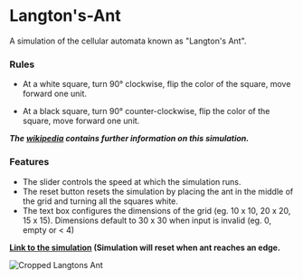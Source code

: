 # Langton's-Ant
A simulation of the cellular automata known as "Langton's Ant".

### Rules

* At a white square, turn 90° clockwise, flip the color of the square, move forward one unit.

* At a black square, turn 90° counter-clockwise, flip the color of the square, move forward one unit.

___The [wikipedia](https://en.wikipedia.org/wiki/Langton%27s_ant) contains further information on this simulation.___



### Features

* The slider controls the speed at which the simulation runs.
* The reset button resets the simulation by placing the ant in the middle of the grid and turning all the squares white.
* The text box configures the dimensions of the grid (eg. 10 x 10, 20 x 20, 15 x 15). Dimensions default to 30 x 30 when input is invalid (eg. 0, empty or < 4)



**[Link to the simulation](https://ompatel03.github.io/Langtons-Ant/) (Simulation will reset when ant reaches an edge.**

![Cropped Langtons Ant](https://user-images.githubusercontent.com/74339618/119249077-f286a980-bb63-11eb-90b7-fef44b112b3d.gif)
